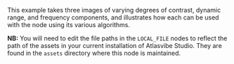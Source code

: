 <!--- Add SEO here --->

This example takes three images of varying degrees of contrast, dynamic range, and frequency components, and illustrates how each can be used with the node using its various algorithms.

**NB:** You will need to edit the file paths in the `LOCAL_FILE` nodes to reflect the path of the assets in your current installation of Atlasvibe Studio. They are found in the `assets` directory where this node is maintained.